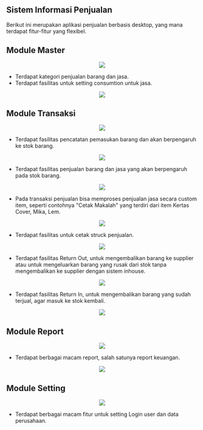 ## Sistem Informasi Penjualan

Berikut ini merupakan aplikasi penjualan berbasis desktop, yang mana terdapat fitur-fitur yang flexibel.

<h2>Module Master</h2>
<p align="center">
<img src="pict/master.png">
</p>

- Terdapat kategori penjualan barang dan jasa.
- Terdapat fasilitas untuk setting consumtion untuk jasa.
<p align="center">
<img src="pict/cons.PNG">
</p>

<h2>Module Transaksi</h2>
<p align="center">
<img src="pict/transaksi.png">
</p>

- Terdapat fasilitas pencatatan pemasukan barang dan akan berpengaruh ke stok barang.
<p align="center">
<img src="pict/masuk.PNG">
</p>

- Terdapat fasilitas penjualan barang dan jasa yang akan berpengaruh pada stok barang.
<p align="center">
<img src="pict/jual.PNG">
</p>

- Pada transaksi penjualan bisa memproses penjualan jasa secara custom item, seperti contohnya "Cetak Makalah" yang terdiri dari item Kertas Cover, Mika, Lem.
<p align="center">
<img src="pict/multi.PNG">
</p>

- Terdapat fasilitas untuk cetak struck penjualan.
<p align="center">
<img src="pict/struck.PNG">
</p>

- Terdapat fasilitas Return Out, untuk mengembalikan barang ke supplier atau untuk mengeluarkan barang yang rusak dari stok tanpa mengembalikan ke supplier dengan sistem inhouse.
<p align="center">
<img src="pict/ro.PNG">
</p>

- Terdapat fasilitas Return In, untuk mengembalikan barang yang sudah terjual, agar masuk ke stok kembali.
<p align="center">
<img src="pict/ri.PNG">
</p>

<h2>Module Report</h2>
<p align="center">
<img src="pict/report.png">
</p>

- Terdapat berbagai macam report, salah satunya report keuangan.
<p align="center">
<img src="pict/repkeu.png">
</p>

<h2>Module Setting</h2>
<p align="center">
<img src="pict/setting.png">
</p>

- Terdapat berbagai macam fitur untuk setting Login user dan data perusahaan.
